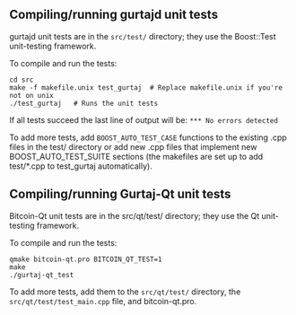 Compiling/running gurtajd unit tests
------------------------------------

gurtajd unit tests are in the `src/test/` directory; they
use the Boost::Test unit-testing framework.

To compile and run the tests:

	cd src
	make -f makefile.unix test_gurtaj  # Replace makefile.unix if you're not on unix
	./test_gurtaj   # Runs the unit tests

If all tests succeed the last line of output will be:
`*** No errors detected`

To add more tests, add `BOOST_AUTO_TEST_CASE` functions to the existing
.cpp files in the test/ directory or add new .cpp files that
implement new BOOST_AUTO_TEST_SUITE sections (the makefiles are
set up to add test/*.cpp to test_gurtaj automatically).


Compiling/running Gurtaj-Qt unit tests
---------------------------------------

Bitcoin-Qt unit tests are in the src/qt/test/ directory; they
use the Qt unit-testing framework.

To compile and run the tests:

	qmake bitcoin-qt.pro BITCOIN_QT_TEST=1
	make
	./gurtaj-qt_test

To add more tests, add them to the `src/qt/test/` directory,
the `src/qt/test/test_main.cpp` file, and bitcoin-qt.pro.
